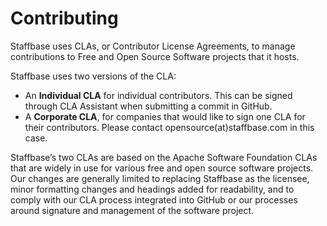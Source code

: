 # Contributing

Staffbase uses CLAs, or Contributor License Agreements, to manage contributions to Free and Open Source Software projects that it hosts.

Staffbase uses two versions of the CLA:

- An **Individual CLA** for individual contributors. This can be signed through CLA Assistant when submitting a commit in GitHub.
- A **Corporate CLA**, for companies that would like to sign one CLA for their contributors. Please contact opensource(at)staffbase.com in this case.

Staffbase’s two CLAs are based on the Apache Software Foundation CLAs that are widely in use for various free and open source software projects. Our changes are generally limited to replacing Staffbase as the licensee, minor formatting changes and headings added for readability, and to comply with our CLA process integrated into GitHub or our processes around signature and management of the software project.
